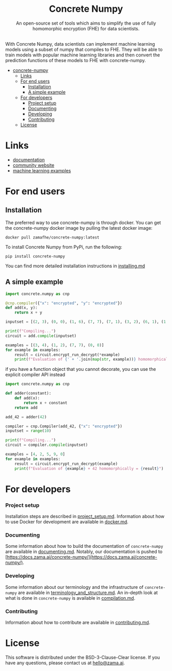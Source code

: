 <div align="center">
  <h1>Concrete Numpy</h1>
  An open-source set of tools which aims to simplify the use of fully homomorphic encryption (FHE) for data scientists.
</div>
<br>

With Concrete Numpy, data scientists can implement machine learning models using a subset of numpy that compiles to FHE. They will be able to train models with popular machine learning libraries and then convert the prediction functions of these models to FHE with concrete-numpy.

<!-- TOC -->

- [concrete-numpy](#concrete-numpy)
    - [Links](#links)
    - [For end users](#for-end-users)
        - [Installation](#Installation)
        - [A simple example](#a-simple-example-numpy-addition-in-fhe)
    - [For developers](#for-developers)
        - [Project setup](#project-setup)
        - [Documenting](#documenting)
        - [Developing](#developing)
        - [Contributing](#contributing)
    - [License](#license)

<!-- /TOC -->
# Links

- [documentation](https://docs.zama.ai/concrete-numpy/main/)
- [community website](https://community.zama.ai/c/concrete-numpy/7)
- [machine learning examples](https://docs.zama.ai/concrete-numpy/main/user/advanced_examples/index.html)
# For end users

## Installation

The preferred way to use concrete-numpy is through docker. You can get the concrete-numpy docker image by  pulling the latest docker image:

`docker pull zamafhe/concrete-numpy:latest`

To install Concrete Numpy from PyPi, run the following:

`pip install concrete-numpy`

You can find more detailed installation instructions in [installing.md](docs/user/basics/installing.md)


## A simple example

```python
import concrete.numpy as cnp

@cnp.compiler({"x": "encrypted", "y": "encrypted"})
def add(x, y):
    return x + y

inputset = [(2, 3), (0, 0), (1, 6), (7, 7), (7, 1), (3, 2), (6, 1), (1, 7), (4, 5), (5, 4)]

print(f"Compiling...")
circuit = add.compile(inputset)

examples = [(3, 4), (1, 2), (7, 7), (0, 0)]
for example in examples:
    result = circuit.encrypt_run_decrypt(*example)
    print(f"Evaluation of {' + '.join(map(str, example))} homomorphically = {result}")
```

if you have a function object that you cannot decorate, you can use the explicit compiler API instead

```python
import concrete.numpy as cnp

def adder(constant):
    def add(x):
        return x + constant
    return add

add_42 = adder(42)

compiler = cnp.Compiler(add_42, {"x": "encrypted"})
inputset = range(10)

print(f"Compiling...")
circuit = compiler.compile(inputset)

examples = [4, 2, 5, 9, 0]
for example in examples:
    result = circuit.encrypt_run_decrypt(example)
    print(f"Evaluation of {example} + 42 homomorphically = {result}")
```

# For developers

### Project setup

Installation steps are described in [project_setup.md](docs/dev/howto/project_setup.md).
Information about how to use Docker for development are available in [docker.md](docs/dev/howto/docker.md).

### Documenting

Some information about how to build the documentation of `concrete-numpy` are available in [documenting.md](docs/dev/howto/documenting.md). Notably, our documentation is pushed to [https://docs.zama.ai/concrete-numpy/](https://docs.zama.ai/concrete-numpy/).

### Developing

Some information about our terminology and the infrastructure of `concrete-numpy` are available in [terminology_and_structure.md](docs/dev/explanation/terminology_and_structure.md). An in-depth look at what is done in `concrete-numpy` is available in [compilation.md](docs/dev/explanation/compilation.md).

### Contributing

Information about how to contribute are available in [contributing.md](docs/dev/howto/contributing.md).


# License

This software is distributed under the BSD-3-Clause-Clear license. If you have any questions, please contact us at hello@zama.ai.
